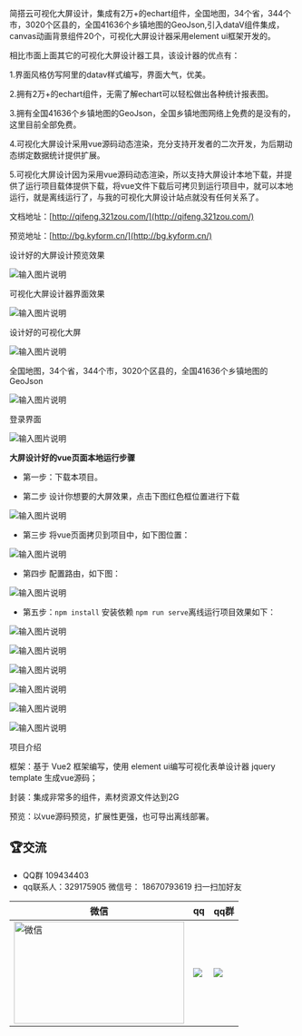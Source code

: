 简搭云可视化大屏设计，集成有2万+的echart组件，全国地图，34个省，344个市，3020个区县的，全国41636个乡镇地图的GeoJson,引入dataV组件集成，canvas动画背景组件20个，可视化大屏设计器采用element ui框架开发的。

相比市面上面其它的可视化大屏设计器工具，该设计器的优点有：

1.界面风格仿写阿里的datav样式编写，界面大气，优美。

2.拥有2万+的echart组件，无需了解echart可以轻松做出各种统计报表图。

3.拥有全国41636个乡镇地图的GeoJson，全国乡镇地图网络上免费的是没有的，这里目前全部免费。

4.可视化大屏设计采用vue源码动态渲染，充分支持开发者的二次开发，为后期动态绑定数据统计提供扩展。

5.可视化大屏设计因为采用vue源码动态渲染，所以支持大屏设计本地下载，并提供了运行项目载体提供下载，将vue文件下载后可拷贝到运行项目中，就可以本地运行，就是离线运行了，与我的可视化大屏设计站点就没有任何关系了。

文档地址：[http://qifeng.321zou.com/](http://qifeng.321zou.com/)

预览地址：[http://bg.kyform.cn/](http://bg.kyform.cn/)

设计好的大屏设计预览效果

![输入图片说明](public/image2.png)

可视化大屏设计器界面效果

![输入图片说明](public/rrrr.png)

设计好的可视化大屏

![输入图片说明](public/image5.png)

全国地图，34个省，344个市，3020个区县的，全国41636个乡镇地图的GeoJson

![输入图片说明](public/image.png)

登录界面

![输入图片说明](public/QQ图片20230818193947.png)


 **大屏设计好的vue页面本地运行步骤**

- 第一步：下载本项目。

- 第二步 设计你想要的大屏效果，点击下图红色框位置进行下载

![输入图片说明](public/buzhou2image.png)

- 第三步 将vue页面拷贝到项目中，如下图位置：

![输入图片说明](public/disanbuimage.png)

- 第四步 配置路由，如下图：

![输入图片说明](public/disibuimage.png)

- 第五步：`npm install` 安装依赖  `npm run serve`离线运行项目效果如下：

![输入图片说明](public/yunxingxiaoguoimage.png)

![输入图片说明](public/bg.png)

![输入图片说明](public/QQ图片20230818193631.png)

![输入图片说明](public/QQ图片20230818193726.png)


![输入图片说明](public/QQ图片20230818193759.png)

![输入图片说明](public/test3.png)

项目介绍

框架：基于 Vue2 框架编写，使用 element ui编写可视化表单设计器  jquery template 生成vue源码；

封装：集成非常多的组件，素材资源文件达到2G

预览：以vue源码预览，扩展性更强，也可导出离线部署。

## 🏆交流
- QQ群 109434403
- qq联系人：329175905
微信号： 18670793619
扫一扫加好友

| 微信                                                              | qq                                                                    | qq群                                                                    |
|------------------------------------------------------------------|------------------------------------------------------------------------|------------------------------------------------------------------------|
|<img src="https://oscimg.oschina.net/oscnet/up-582fc3f0b0152879dffdc0e9302b85e8a95.png" width="300" height="180px"  alt="微信"/><br/> | ![](https://oscimg.oschina.net/oscnet/up-933f0fcf9c91152aa625b06ee857f11d3f2.png) | ![](https://oscimg.oschina.net/oscnet/up-3688b49bd44df9757c3c6162d36b1f15a69.png) |